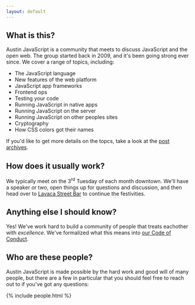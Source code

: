 ```yaml
---
layout: default
---
```


## What is this?

Austin JavaScript is a community that meets to discuss JavaScript and the open web. The group started back in 2009, and it's been going strong ever since. We cover a range of topics, including:

- The JavaScript language
- New features of the web platform
- JavaScript app frameworks
- Frontend ops
- Testing your code
- Running JavaScript in native apps
- Running JavaScript on the server
- Running JavaScript on other peoples sites
- Cryptography
- How CSS colors got their names

If you'd like to get more details on the topcs, take a look at the [post archives][].

## How does it usually work?

We typically meet on the 3<sup>rd</sup> Tuesday of each month downtown. We'll have a speaker or two, open things up for questions and discussion, and then head over to [Lavaca Street Bar][] to continue the festivities.

## Anything else I should know?

Yes! We've work hard to build a community of people that treats eachother with *excellence*. We've formalized what this means into [our Code of Conduct][].

## Who are these people?

Austin JavaScript is made possible by the hard work and good will of many people, but there are a few in particular that you should feel free to reach out to if you've got any questions:

{% include people.html %}

[post archives]: /archive/
[Lavaca Street Bar]: https://lavacastdowntown.com/
[our Code of Conduct]: /austinjs-code-of-conduct/
